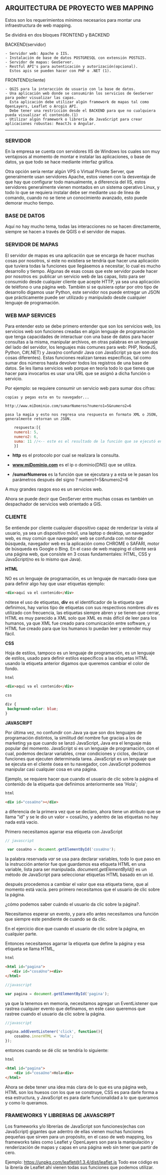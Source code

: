 ## ARQUITECTURA DE PROYECTO WEB MAPPING

Estos son los requerimientos mínimos necesarios para montar una infraestructura de web mapping.
	
Se dividirá en dos bloques FRONTEND y BACKEND


BACKEND(servidor)

	- Servidor web: Apache o IIS.
	- Instalación de base de datos POSTGRESQL con extensión POSTGIS.
	- Servidor de mapas: GeoServer.
	- Restful API's para autenticación y autorización(opcional).
	  Estos apis se pueden hacer con PHP o .NET (1).

FRONTEND(cliente)

	- QGIS para la interacción de usuario con la base de datos.
	- Una aplicación web donde se consumirán los servicios de GeoServer para poder visualizar las capas.
	  Esta aplicación debe utilizar algún framework de mapas tal como OpenLayers, Leaflet o Arcgis API.
	  Debe tener una restricción desde el BACKEND para que no cualquiera pueda visualizar el contenido.(1)
	- Utilizar algún framework o librería de JavaScript para crear aplicaciones robustas: ReactJs o Angular.
	
	

-----------------------------------------------------------------------------------------------------------------


### SERVIDOR

En la empresa se cuenta con servidores IIS de Windows los cuales son muy ventajosos al momento de montar e instalar
las aplicaciones, o base de datos, ya que todo se hace mediante interfaz gráfica.


Otra opción sería rentar algún VPS o Virtual Private Server, que generalmente usan servidores Apache,
estos vienen con la desventaja de que hay que configurar todo manualmente, a diferencia del IIS,
estos servidores generalmente vienen montados en un sistema operativo Linux, y todo lo que se requiera instalar
debe ser mediante uso de línea de comando, cuando no se tiene un conocimiento avanzado, esto puede demorar mucho tiempo.




### BASE DE DATOS
Aquí no hay mucho tema, todas las interacciones no se hacen directamente, siempre se hacen a través de QGIS o el servidor de mapas.



### SERVIDOR DE MAPAS
El servidor de mapas es una aplicación que se encarga de hacer muchas cosas por nosotros, si este no existiera se tendría que
hacer una aplicación que tuviera todas la funciones que llegásemos a necesitar, lo cual es mucho desarrollo y tiempo.
Algunas de esas cosas que este servidor puede hacer por nosotros es: publicar un servicio web de las capas, listo para 
ser consumido desde cualquier cliente que acepte HTTP, ya sea una aplicación de teléfono o una página web.
También si se quisiera optar por otro tipo de desarrollo digamos usar Python, este servidor nos puede entregar un JSON que 
prácticamente puede ser utilizado y manipulado desde cualquier lenguaje de programación.



### WEB MAP SERVICES
Para entender esto se debe primero entender que son los servicios web, los servicios web son funciones creadas en algún lenguaje de programación que tenga capacidades de interactuar con una base de datos para hacer consultas a la misma, manipular archivos, en otras palabras en un lenguaje del lado del servidor, los lenguajes más comunes para web: PHP, NodeJS, Python, C#(.NET) y Java(no confundir Java con JavaScript ya que son dos cosas diferentes).
Estas funciones realizan tareas específicas, tal como sumar dos números hasta devolver todos los registros de una base de datos.
Se les llama servicios web porque en teoría todo lo que tienes que hacer para invocarlos es usar una URL que se asignó a dicha función o servicio.

Por ejemplo: se requiere consumir un servicio web para sumar dos cifras:

    copias y pegas esto en tu navegador...
    
    http://www.miDominio.com/sumarNumeros?numero1=5&numero2=6 
    
    pasa la magia y esto nos regresa una respuesta en formato XML o JSON, generalmente retornan un JSON.
    
```javascript
    respuesta:[{
	numero1: 5,
	numero2: 6,
	suma: 11 //<-- este es el resultado de la función que se ejecutó en el servidor.
    }]
```

 - **http** es el protocolo por cual se realizara la consulta.

 - **www.miDominio.com** es el ip o dominio(DNS) que se utiliza.

 - **/sumarNumeros** es la función que se ejecutara y a esta se le pasan los parámetros después del signo ? numero1=5&numero2=6
 
 A muy grandes rasgos eso es un servicios web.
 
 Ahora se puede decir que GeoServer entre muchas cosas es también un despachador de servicios web orientado a GIS.
 
 
 
### CLIENTE
Se entiende por cliente cualquier dispositivo capaz de renderizar la vista al usuario, ya sea un dispositivo móvil, una laptop o desktop, un navegador web, es muy común que navegador web se confunda con motor de búsqueda, navegador web es la aplicación como CHROME o SAFARI, motor de búsqueda es Google o Bing. En el caso de web mapping el cliente será una página web, que consiste en 3 cosas fundamentales: HTML, CSS y JavaScript(no es lo mismo que Java).



**HTML**

NO es un lenguaje de programación, es un lenguaje de marcado ósea que para definir algo hay que usar etiquetas ejemplo:

```html
<div>aquí va el contenido</div>
```

nótese el uso de etiquetas, **div** es el identificador de la etiqueta que definimos, hay varios tipo de etiquetas con sus respectivos nombres *div* es utilizado con frecuencia, las etiquetas siempre abren y se tienen que cerrar, HTML es muy parecido a XML solo que XML es más difícil de leer para los humanos, ya que XML fue creado para comunicación entre software, y HTML fue creado para que los humanos lo puedan leer y entender muy fácil.



**CSS**

Hoja de estilos, tampoco es un lenguaje de programación, es un lenguaje de estilos, usado para definir estilos específicos a las etiquetas HTML usando la etiqueta anterior digamos que queremos cambiar el color de fondo.

```html
html

<div>aquí va el contenido</div>
```

```css
css

div {
 background-color: blue;
}
```



**JAVASCRIPT**

Por última vez, no confundir con Java ya que son dos lenguajes de programación distintos, la similitud del nombre fue gracias a los de marketing ya que cuando se lanzó JavaScript, Java era el lenguaje más popular del momento.
JavaScript si es un lenguaje de programación, con el cual, podemos declarar variables, crear condiciones y ciclos, declarar funciones que ejecuten determinada tarea.
JavaScript es un lenguaje que se ejecuta en el cliente ósea en tu navegador, con JavaScript podemos manipular casi cualquier cosa en una página.

Ejemplo, se requiere hacer que cuando el usuario de clic sobre la página el contenido de la etiqueta que definimos anteriormente sea 'Hola';

```html
html

<div id="cosaUno"></div>
```

a diferencia de la primera vez que se declaro, ahora tiene un atributo que se llama "id" y se le dio un valor = cosaUno, y adentro de las etiquetas no hay nada está vacio.

Primero necesitamos agarrar esa etiqueta con JavaScript

```javascript
// javascript

 var cosaUno = document.getElementById('cosaUno');
```

la palabra reservada *var* se usa para declarar variables, todo lo que paso en la instrucción anterior fue que guardamos esa etiqueta HTML en una variable, lista para ser manipulada. *document.getElementById()* es un método de JavaScript para seleccionar etiquetas HTML basado en un id.

después procedemos a cambiar el valor que esa etiqueta tiene, que al momento está vacía.
pero primero necesitamos que el usuario de clic sobre la página.

¿cómo podemos saber cuándo el usuario da clic sobre la página?.

Necesitamos esperar un evento, y para ello antes necesitamos una función que siempre este pendiente de cuando se da clic.

En el ejercicio dice que cuando el usuario de clic sobre la página, en cualquier parte.

Entonces necesitamos agarrar la etiqueta que define la página y esa etiqueta se llama HTML,

```html
html

<html id="pagina">
   <div id="cosaUno"><div>
</html>
```

```javascript
//javascript

var pagina = document.getElementById('pagina');
```

ya que la tenemos en memoria, necesitamos agregar un EventListener que rastrea cualquier evento que definamos, en este caso queremos que rastree cuando el usuario da clic sobre la página.

```javascript
//javascript

pagina.addEventListener('click', function(){
	cosaUno.innerHTML = 'Hola';
});
```

entonces cuando se dé clic se tendría lo siguiente:

```html
html

<html id="pagina">
	<div id="cosaUno">Hola<div>
</html>
```

Ahora se debe tener una idea más clara de lo que es una página web, HTML son los huesos con los que se construye, CSS es para darle forma a esa estructura, y JavaScript es para darle funcionalidad a lo que queramos y como lo queramos.



### FRAMEWORKS Y LIBRERIAS DE JAVASCRIPT
Los frameworks  y/o librerías de JavaScript son funciones(echas con JavaScript) gigantes que adentro de ellas vienen muchas funciones pequeñas que sirven para un propósito, en el caso de web mapping, los frameworks tales como Leaflet y OpenLayers son para la manipulación y renderización de mapas y capas en una página web sin tener que partir de cero.

Ejemplo: https://unpkg.com/leaflet@1.3.4/dist/leaflet.js
Todo ese código es la ibrería de Leaflet ahí vienen todas sus funciones que podemos utilizar.



